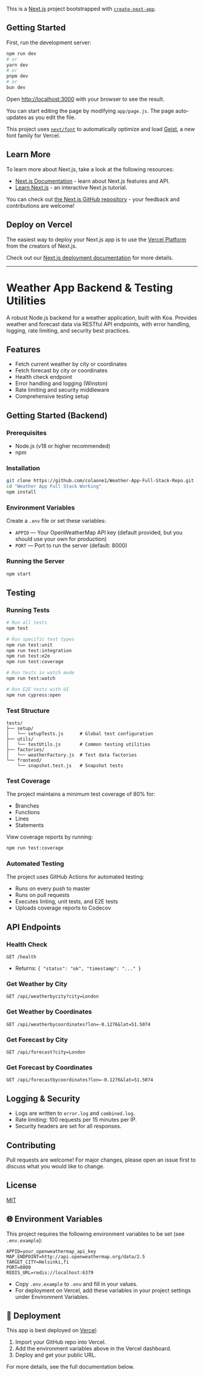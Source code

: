This is a [Next.js](https://nextjs.org) project bootstrapped with [`create-next-app`](https://github.com/vercel/next.js/tree/canary/packages/create-next-app).

## Getting Started

First, run the development server:

```bash
npm run dev
# or
yarn dev
# or
pnpm dev
# or
bun dev
```

Open [http://localhost:3000](http://localhost:3000) with your browser to see the result.

You can start editing the page by modifying `app/page.js`. The page auto-updates as you edit the file.

This project uses [`next/font`](https://nextjs.org/docs/app/building-your-application/optimizing/fonts) to automatically optimize and load [Geist](https://vercel.com/font), a new font family for Vercel.

## Learn More

To learn more about Next.js, take a look at the following resources:

- [Next.js Documentation](https://nextjs.org/docs) - learn about Next.js features and API.
- [Learn Next.js](https://nextjs.org/learn) - an interactive Next.js tutorial.

You can check out [the Next.js GitHub repository](https://github.com/vercel/next.js) - your feedback and contributions are welcome!

## Deploy on Vercel

The easiest way to deploy your Next.js app is to use the [Vercel Platform](https://vercel.com/new?utm_medium=default-template&filter=next.js&utm_source=create-next-app&utm_campaign=create-next-app-readme) from the creators of Next.js.

Check out our [Next.js deployment documentation](https://nextjs.org/docs/app/building-your-application/deploying) for more details.

---

# Weather App Backend & Testing Utilities

A robust Node.js backend for a weather application, built with Koa. Provides weather and forecast data via RESTful API endpoints, with error handling, logging, rate limiting, and security best practices.

## Features
- Fetch current weather by city or coordinates
- Fetch forecast by city or coordinates
- Health check endpoint
- Error handling and logging (Winston)
- Rate limiting and security middleware
- Comprehensive testing setup

## Getting Started (Backend)

### Prerequisites
- Node.js (v18 or higher recommended)
- npm

### Installation
```sh
git clone https://github.com/colaone1/Weather-App-Full-Stack-Repo.git
cd "Weather App Full Stack Working"
npm install
```

### Environment Variables
Create a `.env` file or set these variables:
- `APPID` — Your OpenWeatherMap API key (default provided, but you should use your own for production)
- `PORT` — Port to run the server (default: 8000)

### Running the Server
```sh
npm start
```

## Testing

### Running Tests
```sh
# Run all tests
npm test

# Run specific test types
npm run test:unit
npm run test:integration
npm run test:e2e
npm run test:coverage

# Run tests in watch mode
npm run test:watch

# Run E2E tests with UI
npm run cypress:open
```

### Test Structure
```
tests/
├── setup/
│   └── setupTests.js      # Global test configuration
├── utils/
│   └── testUtils.js       # Common testing utilities
├── factories/
│   └── weatherFactory.js  # Test data factories
└── frontend/
    └── snapshot.test.js   # Snapshot tests
```

### Test Coverage
The project maintains a minimum test coverage of 80% for:
- Branches
- Functions
- Lines
- Statements

View coverage reports by running:
```sh
npm run test:coverage
```

### Automated Testing
The project uses GitHub Actions for automated testing:
- Runs on every push to master
- Runs on pull requests
- Executes linting, unit tests, and E2E tests
- Uploads coverage reports to Codecov

## API Endpoints

### Health Check
`GET /health`
- Returns: `{ "status": "ok", "timestamp": "..." }`

### Get Weather by City
`GET /api/weatherbycity?city=London`

### Get Weather by Coordinates
`GET /api/weatherbycoordinates?lon=-0.1276&lat=51.5074`

### Get Forecast by City
`GET /api/forecast?city=London`

### Get Forecast by Coordinates
`GET /api/forecastbycoordinates?lon=-0.1276&lat=51.5074`

## Logging & Security
- Logs are written to `error.log` and `combined.log`.
- Rate limiting: 100 requests per 15 minutes per IP.
- Security headers are set for all responses.

## Contributing
Pull requests are welcome! For major changes, please open an issue first to discuss what you would like to change.

## License
[MIT](LICENSE)

## 🌐 Environment Variables

This project requires the following environment variables to be set (see `.env.example`):

```
APPID=your_openweathermap_api_key
MAP_ENDPOINT=http://api.openweathermap.org/data/2.5
TARGET_CITY=Helsinki,fi
PORT=8000
REDIS_URL=redis://localhost:6379
```

- Copy `.env.example` to `.env` and fill in your values.
- For deployment on Vercel, add these variables in your project settings under Environment Variables.

## 🚀 Deployment

This app is best deployed on [Vercel](https://vercel.com/):
1. Import your GitHub repo into Vercel.
2. Add the environment variables above in the Vercel dashboard.
3. Deploy and get your public URL.

For more details, see the full documentation below.
